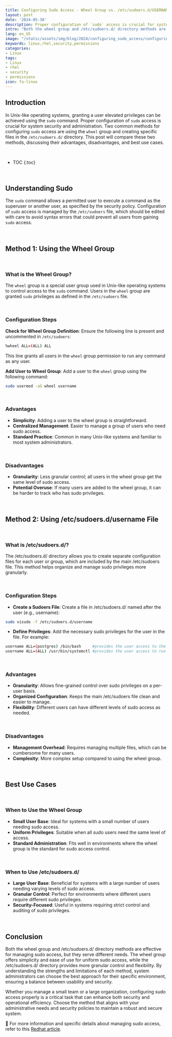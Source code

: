 ```yaml
---
title: Configuring Sudo Access - Wheel Group vs. /etc/sudoers.d/USERNAME File
layout: post
date: '2024-05-30'
description: Proper configuration of `sudo` access is crucial for system security and administration.
intro: "Both the wheel group and /etc/sudoers.d/ directory methods are effective for managing sudo access, but they serve different needs."
lang: en_US
image: "/static/assets/img/blog/2024/configuring_sudo_access/configuring_sudo_access.jpg"
keywords: linux,rhel,security,permissions
categories:
- Linux
tags:
- Linux
- rhel
- security
- permissions
icon: fa-linux
---
```


## Introduction

In Unix-like operating systems, granting a user elevated privileges can be achieved using the `sudo` command. Proper configuration of `sudo` access is crucial for system security and administration. Two common methods for configuring `sudo` access are using the `wheel` group and creating specific files in the `/etc/sudoers.d/` directory. This post will compare these two methods, discussing their advantages, disadvantages, and best use cases.

<br>

* TOC 
{:toc}

<br>

## Understanding Sudo

The `sudo` command allows a permitted user to execute a command as the superuser or another user, as specified by the security policy. Configuration of `sudo` access is managed by the `/etc/sudoers` file, which should be edited with care to avoid syntax errors that could prevent all users from gaining `sudo` access.

<br>

## Method 1: Using the Wheel Group

<br>

### What is the Wheel Group?

The `wheel` group is a special user group used in Unix-like operating systems to control access to the `sudo` command. Users in the `wheel` group are granted `sudo` privileges as defined in the `/etc/sudoers` file.

<br>

### Configuration Steps

**Check for Wheel Group Definition**: Ensure the following line is present and uncommented in `/etc/sudoers`:

```bash
%wheel ALL=(ALL) ALL
```

This line grants all users in the `wheel` group permission to run any command as any user.

**Add User to Wheel Group**: Add a user to the `wheel` group using the following command:
```bash
sudo usermod -aG wheel username
```

<br>

### Advantages

- **Simplicity**: Adding a user to the wheel group is straightforward.
- **Centralized Management**: Easier to manage a group of users who need sudo access.
- **Standard Practice**: Common in many Unix-like systems and familiar to most system administrators.

<br>

### Disadvantages
- **Granularity**: Less granular control; all users in the wheel group get the same level of sudo access.
- **Potential Overuse**: If many users are added to the wheel group, it can be harder to track who has sudo privileges.

<br>

## Method 2: Using /etc/sudoers.d/username File

<br>

### What is /etc/sudoers.d/?

The /etc/sudoers.d/ directory allows you to create separate configuration files for each user or group, which are included by the main /etc/sudoers file. This method helps organize and manage sudo privileges more granularly.

<br>

### Configuration Steps
- **Create a Sudoers File**: Create a file in /etc/sudoers.d/ named after the user (e.g., username):
```bash
sudo visudo -f /etc/sudoers.d/username
```
- **Define Privileges**: Add the necessary sudo privileges for the user in the file. For example:
```bash
username ALL=(postgres) /bin/bash     #provides the user access to the postgres suers bash
username ALL=(ALL) /usr/bin/systemctl #provides the user access to run all systemctl commands; ie start/stop/restart services
```

<br>

### Advantages
- **Granularity**: Allows fine-grained control over sudo privileges on a per-user basis.
- **Organized Configuration**: Keeps the main /etc/sudoers file clean and easier to manage.
- **Flexibility**: Different users can have different levels of sudo access as needed.

<br>

### Disadvantages
- **Management Overhead**: Requires managing multiple files, which can be cumbersome for many users.
- **Complexity**: More complex setup compared to using the wheel group.

<br>

## Best Use Cases

<br>

### When to Use the Wheel Group
- **Small User Base**: Ideal for systems with a small number of users needing sudo access.
- **Uniform Privileges**: Suitable when all sudo users need the same level of access.
- **Standard Administration**: Fits well in environments where the wheel group is the standard for sudo access control.

<br>

### When to Use /etc/sudoers.d/
- **Large User Base**: Beneficial for systems with a large number of users needing varying levels of sudo access.
- **Granular Control**: Perfect for environments where different users require different sudo privileges.
- **Security-Focused**: Useful in systems requiring strict control and auditing of sudo privileges.

<br>

## Conclusion

Both the wheel group and /etc/sudoers.d/ directory methods are effective for managing sudo access, but they serve different needs. The wheel group offers simplicity and ease of use for uniform sudo access, while the /etc/sudoers.d/ directory provides more granular control and flexibility. By understanding the strengths and limitations of each method, system administrators can choose the best approach for their specific environment, ensuring a balance between usability and security.

Whether you manage a small team or a large organization, configuring sudo access properly is a critical task that can enhance both security and operational efficiency. Choose the method that aligns with your administrative needs and security policies to maintain a robust and secure system.

📝 For more information and specific details about managing sudo access, refer to this [Redhat article](https://access.redhat.com/documentation/en-us/red_hat_enterprise_linux/8/html/configuring_basic_system_settings/managing-sudo-access_configuring-basic-system-settings).
